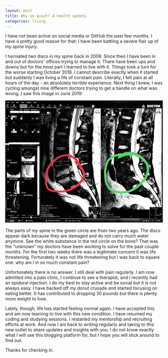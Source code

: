 ```yaml
---
layout: post
title: Why so quiet? A health update.
categories: living
---
```


I have not been active on social media or GitHub the past few months.  I have a pretty good reason for that: I have been battling a severe flair up of my spine injury.

I herniated two discs in my spine back in 2008.  Since then I have been in and out of doctors' offices trying to manage it.  There have been ups and downs but for the most part I learned to live with it.  Things took a turn for the worse starting October 2018.  I cannot describe exactly when it started but suddenly I was living a life of constant pain.  Literally, I felt pain at all hours of the day - an absolutely terrible experience.  Next thing I knew, I was cycling amongst nine different doctors trying to get a handle on what was wrong.  I saw this image in June 2019:

![](../../images/slVOfjGzSJGNGaasHC9eog_thumb_3964.jpg)

The parts of my spine in the green circle are from two years ago.  The discs appear dark because they are damaged and do not carry much water anymore.  See the white substance in the red circle on the bone?  That was the "unknown" my doctors have been working to solve for the past couple months.  For the first two weeks there was a legitimate concern it was life threatening.  Fortunately it was not life threatening but I was back to square one: why am I in so much constant pain?

Unfortunately there is no answer.  I still deal with pain regularly.  I am now admitted into a pain clinic, I continue to see a therapist, and I recently had an epidural injection.  I do my best to stay active and be social but it is not always easy.  I have backed off my donut crusade and started focusing on eating better.  It has contributed to dropping 30 pounds but there is plenty more weight to lose.

Lately, though, life has started feeling normal again.  I have accepted this and am now learning to live with this new condition.  I have resumed my coding and studying sessions.  I restarted my mentorship and recruiting efforts at work.  And now I am back to writing regularly and taking to this new outlet to share updates and insights with you.  I do not know exactly what I will use this blogging platform for, but I hope you will stick around to find out.

Thanks for checking in.
